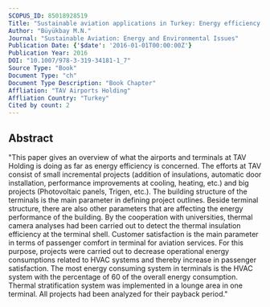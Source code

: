```yaml
---
SCOPUS_ID: 85018928519
Title: "Sustainable aviation applications in Turkey: Energy efficiency at airport terminals"
Author: "Büyükbay M.N."
Journal: "Sustainable Aviation: Energy and Environmental Issues"
Publication Date: {'$date': '2016-01-01T00:00:00Z'}
Publication Year: 2016
DOI: "10.1007/978-3-319-34181-1_7"
Source Type: "Book"
Document Type: "ch"
Document Type Description: "Book Chapter"
Affliation: "TAV Airports Holding"
Affliation Country: "Turkey"
Cited by count: 2
---
```


## Abstract
"This paper gives an overview of what the airports and terminals at TAV Holding is doing as far as energy efficiency is concerned. The efforts at TAV consist of small incremental projects (addition of insulations, automatic door installation, performance improvements at cooling, heating, etc.) and big projects (Photovoltaic panels, Trigen, etc.). The building structure of the terminals is the main parameter in defining project outlines. Beside terminal structure, there are also other parameters that are affecting the energy performance of the building. By the cooperation with universities, thermal camera analyses had been carried out to detect the thermal insulation efficiency at the terminal shell. Customer satisfaction is the main parameter in terms of passenger comfort in terminal for aviation services. For this purpose, projects were carried out to decrease operational energy consumptions related to HVAC systems and thereby increase in passenger satisfaction. The most energy consuming system in terminals is the HVAC system with the percentage of 60 of the overall energy consumption. Thermal stratification system was implemented in a lounge area in one terminal. All projects had been analyzed for their payback period."
